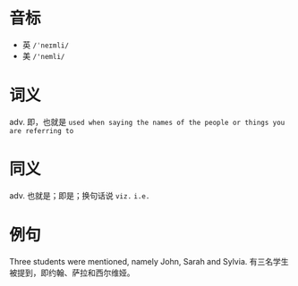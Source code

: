 # 音标

- 英 `/ˈneɪmli/`
- 美 `/'nemli/`

# 词义

adv. 即，也就是
`used when saying the names of the people or things you are referring to`

# 同义

adv. 也就是；即是；换句话说
`viz.` `i.e.`

# 例句

Three students were mentioned, namely John, Sarah and Sylvia.
有三名学生被提到，即约翰、萨拉和西尔维娅。


